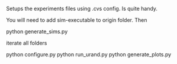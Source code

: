 
Setups the experiments files using .cvs config. Is quite handy.

You will need to add sim-executable to origin folder. Then

python generate_sims.py

iterate all folders

python configure.py
python run_urand.py
python generate_plots.py
